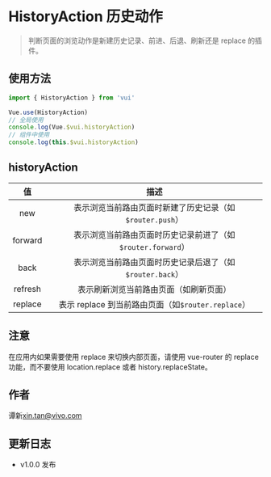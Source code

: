 # HistoryAction 历史动作

> 判断页面的浏览动作是新建历史记录、前进、后退、刷新还是 replace 的插件。

## 使用方法

```js
import { HistoryAction } from 'vui'

Vue.use(HistoryAction)
// 全局使用
console.log(Vue.$vui.historyAction)
// 组件中使用
console.log(this.$vui.historyAction)
```

## historyAction

|   值    |                            描述                             |
| :-----: | :---------------------------------------------------------: |
|   new   |  表示浏览当前路由页面时新建了历史记录（如`$router.push`）   |
| forward | 表示浏览当前路由页面时历史记录前进了（如`$router.forward`） |
|  back   |  表示浏览当前路由页面时历史记录后退了（如`$router.back`）   |
| refresh |           表示刷新浏览当前路由页面（如刷新页面）            |
| replace |     表示 replace 到当前路由页面（如`$router.replace`）      |

## 注意

在应用内如果需要使用 replace 来切换内部页面，请使用 vue-router 的 replace 功能，而不要使用 location.replace 或者 history.replaceState。

## 作者

谭新<xin.tan@vivo.com>

## 更新日志

- v1.0.0 发布
